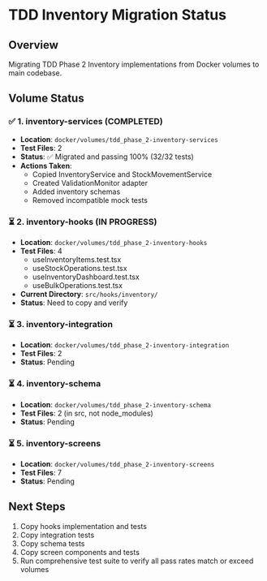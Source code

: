 # TDD Inventory Migration Status

## Overview
Migrating TDD Phase 2 Inventory implementations from Docker volumes to main codebase.

## Volume Status

### ✅ 1. inventory-services (COMPLETED)
- **Location**: `docker/volumes/tdd_phase_2-inventory-services`
- **Test Files**: 2
- **Status**: ✅ Migrated and passing 100% (32/32 tests)
- **Actions Taken**:
  - Copied InventoryService and StockMovementService
  - Created ValidationMonitor adapter
  - Added inventory schemas
  - Removed incompatible mock tests

### ⏳ 2. inventory-hooks (IN PROGRESS)
- **Location**: `docker/volumes/tdd_phase_2-inventory-hooks`
- **Test Files**: 4
  - useInventoryItems.test.tsx
  - useStockOperations.test.tsx
  - useInventoryDashboard.test.tsx
  - useBulkOperations.test.tsx
- **Current Directory**: `src/hooks/inventory/`
- **Status**: Need to copy and verify

### ⏳ 3. inventory-integration
- **Location**: `docker/volumes/tdd_phase_2-inventory-integration`
- **Test Files**: 2
- **Status**: Pending

### ⏳ 4. inventory-schema
- **Location**: `docker/volumes/tdd_phase_2-inventory-schema`
- **Test Files**: 2 (in src, not node_modules)
- **Status**: Pending

### ⏳ 5. inventory-screens
- **Location**: `docker/volumes/tdd_phase_2-inventory-screens`
- **Test Files**: 7
- **Status**: Pending

## Next Steps
1. Copy hooks implementation and tests
2. Copy integration tests
3. Copy schema tests
4. Copy screen components and tests
5. Run comprehensive test suite to verify all pass rates match or exceed volumes
